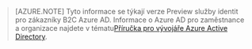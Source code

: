> [AZURE.NOTE]
    Tyto informace se týkají verze Preview služby identit pro zákazníky B2C Azure AD.  Informace o Azure AD pro zaměstnance a organizace najdete v tématu[Příručka pro vývojáře Azure Active Directory](active-directory-developers-guide.md).


<!--HONumber=Jun16_HO2-->



